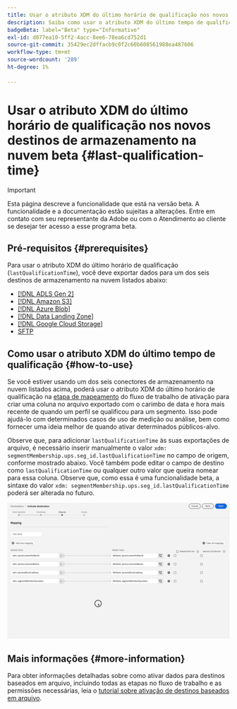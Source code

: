 ```yaml
---
title: Usar o atributo XDM do último horário de qualificação nos novos destinos de armazenamento na nuvem beta
description: Saiba como usar o atributo XDM do último tempo de qualificação nos novos destinos de armazenamento na nuvem beta
badgeBeta: label="Beta" type="Informative"
exl-id: d077ea10-5ff2-4acc-8ee6-78ea6cd752d1
source-git-commit: 35429ec2dffacb9c0f2c60b608561988ea487606
workflow-type: tm+mt
source-wordcount: '289'
ht-degree: 1%

---
```


# Usar o atributo XDM do último horário de qualificação nos novos destinos de armazenamento na nuvem beta {#last-qualification-time}

>[!IMPORTANT]
> 
>Esta página descreve a funcionalidade que está na versão beta. A funcionalidade e a documentação estão sujeitas a alterações. Entre em contato com seu representante da Adobe ou com o Atendimento ao cliente se desejar ter acesso a esse programa beta.

## Pré-requisitos {#prerequisites}

Para usar o atributo XDM do último horário de qualificação (`lastQualificationTime`), você deve exportar dados para um dos seis destinos de armazenamento na nuvem listados abaixo:

* [[!DNL ADLS Gen 2]](/help/destinations/catalog/cloud-storage/adls-gen2.md)
* [[!DNL Amazon S3]](/help/destinations/catalog/cloud-storage/amazon-s3.md)
* [[!DNL Azure Blob]](/help/destinations/catalog/cloud-storage/azure-blob.md)
* [[!DNL Data Landing Zone]](/help/destinations/catalog/cloud-storage/data-landing-zone.md)
* [[!DNL Google Cloud Storage]](/help/destinations/catalog/cloud-storage/google-cloud-storage.md)
* [SFTP](/help/destinations/catalog/cloud-storage/sftp.md)

## Como usar o atributo XDM do último tempo de qualificação {#how-to-use}

Se você estiver usando um dos seis conectores de armazenamento na nuvem listados acima, poderá usar o atributo XDM do último horário de qualificação na [etapa de mapeamento](/help/destinations/ui/activate-batch-profile-destinations.md#mapping) do fluxo de trabalho de ativação para criar uma coluna no arquivo exportado com o carimbo de data e hora mais recente de quando um perfil se qualificou para um segmento. Isso pode ajudá-lo com determinados casos de uso de medição ou análise, bem como fornecer uma ideia melhor de quando ativar determinados públicos-alvo.

Observe que, para adicionar `lastQualificationTime` às suas exportações de arquivo, é necessário inserir manualmente o valor `xdm: segmentMembership.ups.seg_id.lastQualificationTime` no campo de origem, conforme mostrado abaixo. Você também pode editar o campo de destino como `lastQualificationTime` ou qualquer outro valor que queira nomear para essa coluna. Observe que, como essa é uma funcionalidade beta, a sintaxe do valor `xdm: segmentMembership.ups.seg_id.lastQualificationTime` poderá ser alterada no futuro.

![Gravação de tela mostrando o atributo XDM do último horário de qualificação colado na etapa de mapeamento](/help/destinations/ui/last-qualification-time.gif)

## Mais informações {#more-information}

Para obter informações detalhadas sobre como ativar dados para destinos baseados em arquivo, incluindo todas as etapas no fluxo de trabalho e as permissões necessárias, leia o [tutorial sobre ativação de destinos baseados em arquivo](/help/destinations/ui/activate-batch-profile-destinations.md).
